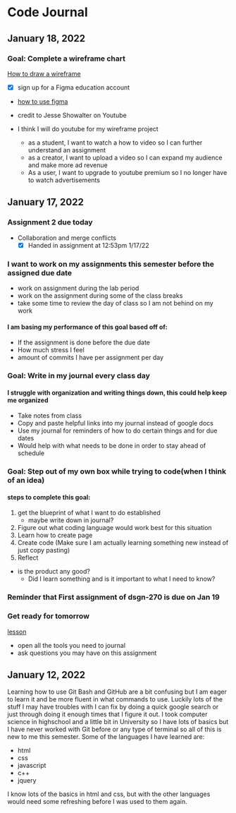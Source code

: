 # Code Journal


## January 18, 2022

### Goal: Complete a wireframe chart
 [How to draw a wireframe](https://www.nngroup.com/articles/draw-wireframe-even-if-you-cant-draw/)

 - [x] sign up for a Figma education account
 - [how to use figma](https://www.youtube.com/watch?v=jk1T0CdLxwU)
- credit to Jesse Showalter on Youtube

- I think I will do youtube for my wireframe project
    - as a student, I want to watch a how to video so I can further understand an assignment
    - as a creator, I want to upload a video so I can expand my audience and make more ad revenue
    - As a user, I want to upgrade to youtube premium so I no longer have to watch advertisements





## January 17, 2022

### Assignment 2 due today
- Collaboration and merge conflicts
   - [x] Handed in assignment at 12:53pm 1/17/22

### I want to work on my assignments this semester before the assigned due date
- work on assignment during the lab period
- work on the assignment during some of the class breaks
- take some time to review the day of class so I am not behind on my work

#### I am basing my performance of this goal based off of:
- If the assignment is done before the due date
- How much stress I feel 
- amount of commits I have per assignment per day

### Goal: Write in my journal every class day
#### I struggle with organization and writing things down, this could help keep me organized
- Take notes from class
- Copy and paste helpful links into my journal instead of google docs
- Use my journal for reminders of how to do certain things and for due dates
- Would help with what needs to be done in order to stay ahead of schedule

### Goal: Step out of my own box while trying to code(when I think of an idea)
#### steps to complete this goal:
1. get the blueprint of what I want to do established
    - maybe write down in journal?
2. Figure out what coding language would work best for this situation
3. Learn how to create page
4. Create code (Make sure I am actually learning something new instead of just copy pasting)
5. Reflect
- is the product any good?
    - Did I learn something and is it important to what I need to know?

### Reminder that First assignment of dsgn-270 is due on Jan 19

### Get ready for tomorrow
[lesson](https://sait-wbdv.netlify.app/dsgn-270/lessons/day-02)
- open all the tools you need to journal
- ask questions you may have on this assignment




## January 12, 2022

Learning how to use Git Bash and GitHub are a bit confusing but I am eager to learn it and be more fluent in what commands to use.  Luckily lots of the stuff I may have troubles with I can fix by doing a quick google search or just through doing it enough times that I figure it out. I took computer science in highschool and a little bit in University so I have lots of basics but I have never worked with Git before or any type of terminal so all of this is new to me this semester. Some of the languages I have learned are:

- html
- css
- javascript
- c++
- jquery

I know lots of the basics in html and css, but with the other languages would need some refreshing before I was used to them again. 